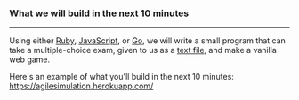 ### What we will build in the next 10 minutes
---
Using either [Ruby](https://www.ruby-lang.org/en/), [JavaScript](https://developer.mozilla.org/en-US/docs/Web/JavaScript/About_JavaScript), or [Go](https://golang.org/), we will write a small program that can take a multiple-choice exam, given to us as a [text file](MissionBit-POC/mce.txt), and make a vanilla web game.

Here's an example of what you'll build in the next 10 minutes: https://agilesimulation.herokuapp.com/

